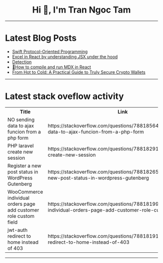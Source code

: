<h1 align="center">Hi 👋, I'm Tran Ngoc Tam</h1>

---

# Latest Blog Posts 
<!-- BLOG-POST-LIST:START -->
- [Swift Protocol-Oriented Programming](https://dev.to/kartikmehta8/swift-protocol-oriented-programming-199c)
- [Excel in React by understanding JSX under the hood](https://dev.to/andrescasadev/excel-in-react-by-understanding-jsx-under-the-hood-3e11)
- [Detection](https://dev.to/kevinpalma21/detection-3c60)
- [📂How to compile and run MDX in React](https://dev.to/brokarim/how-to-compile-and-run-mdx-in-react-9l)
- [From Hot to Cold: A Practical Guide to Truly Secure Crypto Wallets](https://dev.to/mibii/from-hot-to-cold-a-practical-guide-to-truly-secure-crypto-wallets-43h)
<!-- BLOG-POST-LIST:END -->

---

# Latest stack oveflow activity
<table>
  <tr><th>Title</th><th>Link</th></tr>
  <!-- STACKOVERFLOW:START --><tr><td>NO sending data to ajax funcion from a php form</td><td>https://stackoverflow.com/questions/78818564/no-sending-data-to-ajax-funcion-from-a-php-form</td></tr><tr><td>PHP laravel create new session</td><td>https://stackoverflow.com/questions/78818291/php-laravel-create-new-session</td></tr><tr><td>Register a new post status in WordPress Gutenberg</td><td>https://stackoverflow.com/questions/78818265/register-a-new-post-status-in-wordpress-gutenberg</td></tr><tr><td>WooCommerce individual orders page add customer role custom field</td><td>https://stackoverflow.com/questions/78818199/woocommerce-individual-orders-page-add-customer-role-custom-field</td></tr><tr><td>jwt-auth redirect to home instead of 403</td><td>https://stackoverflow.com/questions/78818191/jwt-auth-redirect-to-home-instead-of-403</td></tr><!-- STACKOVERFLOW:END -->
</table>

---


